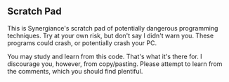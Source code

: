 ## Scratch Pad

This is Synergiance's scratch pad of potentially dangerous programming
techniques.  Try at your own risk, but don't say I didn't warn you.  These
programs could crash, or potentially crash your PC.

You may study and learn from this code. That's what it's there for.  I
discourage you, however, from copy/pasting.  Please attempt to learn from
the comments, which you should find plentiful.
